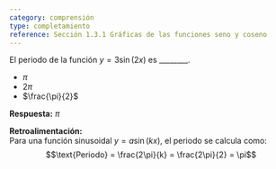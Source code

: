 ```yaml
---
category: comprensión
type: completamiento  
reference: Sección 1.3.1 Gráficas de las funciones seno y coseno  
---
```


El periodo de la función $y = 3\sin(2x)$ es \_\_\_\_\_\_\_\_.  

- $\pi$  
- $2\pi$  
- $\frac{\pi}{2}$

**Respuesta:** $\pi$

**Retroalimentación:**  
Para una función sinusoidal $y = a\sin(kx)$, el periodo se calcula como:  
$$\text{Periodo} = \frac{2\pi}{k} = \frac{2\pi}{2} = \pi$$
